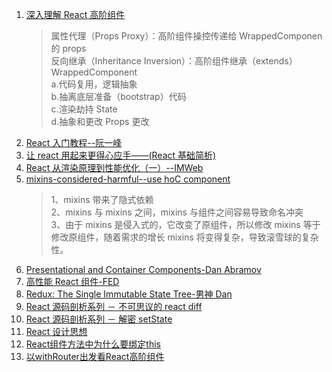 1. [深入理解 React 高阶组件](https://www.jianshu.com/p/0aae7d4d9bc1)
   > 属性代理（Props Proxy）：高阶组件操控传递给 WrappedComponen 的 props  
   > 反向继承（Inheritance Inversion）：高阶组件继承（extends）WrappedComponent  
   > a.代码复用，逻辑抽象  
   > b.抽离底层准备（bootstrap）代码  
   > c.渲染劫持 State  
   > d.抽象和更改 Props 更改
2. [React 入门教程--阮一峰](http://www.ruanyifeng.com/blog/2015/03/react.html)
3. [让 react 用起来更得心应手——(React 基础简析)](https://juejin.im/post/5bcc104ce51d450e543edd70?utm_source=gold_browser_extension)
4. [React 从渲染原理到性能优化（一）--IMWeb](http://imweb.io/topic/5b8df7db7cd95ea863193582)
5. [mixins-considered-harmful--use hoC component](https://reactjs.org/blog/2016/07/13/mixins-considered-harmful.html)
   > 1、mixins 带来了隐式依赖  
   > 2、mixins 与 mixins 之间，mixins 与组件之间容易导致命名冲突  
   > 3、由于 mixins 是侵入式的，它改变了原组件，所以修改 mixins 等于修改原组件，随着需求的增长 mixins 将变得复杂，导致滚雪球的复杂性。
6. [Presentational and Container Components-Dan Abramov](https://medium.com/@dan_abramov/smart-and-dumb-components-7ca2f9a7c7d0)
7. [高性能 React 组件-FED](http://taobaofed.org/blog/2016/08/12/optimized-react-components/)
8. [Redux: The Single Immutable State Tree-男神 Dan](https://egghead.io/lessons/react-redux-the-single-immutable-state-tree)
9. [React 源码剖析系列 － 不可思议的 react diff](https://zhuanlan.zhihu.com/p/20346379)
10. [React 源码剖析系列 － 解密 setState](https://zhuanlan.zhihu.com/p/20328570?refer=purerender)
11. [React 设计思想](https://github.com/react-guide/react-basic)
12. [React组件方法中为什么要绑定this](http://blog.51cto.com/13869008/2147770)
13. [以withRouter出发看React高阶组件 ](https://github.com/caistrong/Blog/issues/74)

